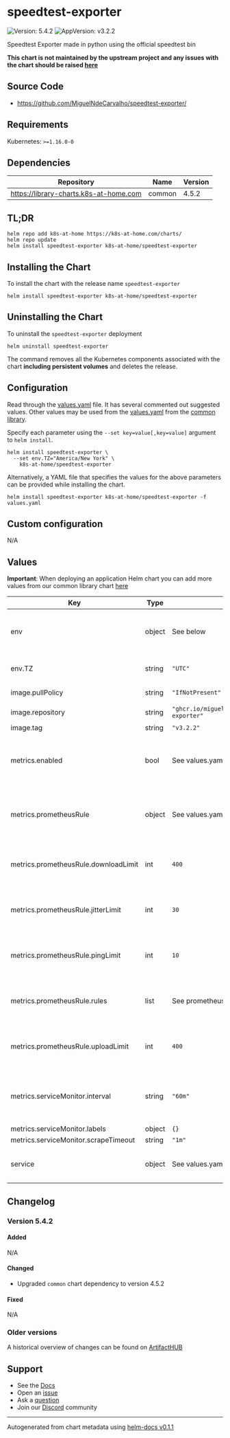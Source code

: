 # speedtest-exporter

![Version: 5.4.2](https://img.shields.io/badge/Version-5.4.2-informational?style=flat-square) ![AppVersion: v3.2.2](https://img.shields.io/badge/AppVersion-v3.2.2-informational?style=flat-square)

Speedtest Exporter made in python using the official speedtest bin

**This chart is not maintained by the upstream project and any issues with the chart should be raised [here](https://github.com/samipsolutions/helm-charts/issues/new/choose)**

## Source Code

* <https://github.com/MiguelNdeCarvalho/speedtest-exporter/>

## Requirements

Kubernetes: `>=1.16.0-0`

## Dependencies

| Repository | Name | Version |
|------------|------|---------|
| https://library-charts.k8s-at-home.com | common | 4.5.2 |

## TL;DR

```console
helm repo add k8s-at-home https://k8s-at-home.com/charts/
helm repo update
helm install speedtest-exporter k8s-at-home/speedtest-exporter
```

## Installing the Chart

To install the chart with the release name `speedtest-exporter`

```console
helm install speedtest-exporter k8s-at-home/speedtest-exporter
```

## Uninstalling the Chart

To uninstall the `speedtest-exporter` deployment

```console
helm uninstall speedtest-exporter
```

The command removes all the Kubernetes components associated with the chart **including persistent volumes** and deletes the release.

## Configuration

Read through the [values.yaml](./values.yaml) file. It has several commented out suggested values.
Other values may be used from the [values.yaml](https://github.com/k8s-at-home/library-charts/tree/main/charts/stable/common/values.yaml) from the [common library](https://github.com/k8s-at-home/library-charts/tree/main/charts/stable/common).

Specify each parameter using the `--set key=value[,key=value]` argument to `helm install`.

```console
helm install speedtest-exporter \
  --set env.TZ="America/New York" \
    k8s-at-home/speedtest-exporter
```

Alternatively, a YAML file that specifies the values for the above parameters can be provided while installing the chart.

```console
helm install speedtest-exporter k8s-at-home/speedtest-exporter -f values.yaml
```

## Custom configuration

N/A

## Values

**Important**: When deploying an application Helm chart you can add more values from our common library chart [here](https://github.com/k8s-at-home/library-charts/tree/main/charts/stable/common)

| Key | Type | Default | Description |
|-----|------|---------|-------------|
| env | object | See below | environment variables. See [application docs](https://docs.miguelndecarvalho.pt/projects/speedtest-exporter/) for more details. |
| env.TZ | string | `"UTC"` | Set the container timezone |
| image.pullPolicy | string | `"IfNotPresent"` | image pull policy |
| image.repository | string | `"ghcr.io/miguelndecarvalho/speedtest-exporter"` | image repository |
| image.tag | string | `"v3.2.2"` | image tag |
| metrics.enabled | bool | See values.yaml | Enable and configure a Prometheus serviceMonitor for the chart under this key. |
| metrics.prometheusRule | object | See values.yaml | Enable and configure Prometheus Rules for the chart under this key. |
| metrics.prometheusRule.downloadLimit | int | `400` | Download speed you want alerts to be triggered in Mbps |
| metrics.prometheusRule.jitterLimit | int | `30` | Jitter latency you want alerts to be triggered in ms |
| metrics.prometheusRule.pingLimit | int | `10` | Ping latency you want alerts to be triggered in ms |
| metrics.prometheusRule.rules | list | See prometheusrules.yaml | Configure additionial rules for the chart under this key. |
| metrics.prometheusRule.uploadLimit | int | `400` | Upload speed you want alerts to be triggered in Mbps |
| metrics.serviceMonitor.interval | string | `"60m"` | The interval field must use minutes for the padding to calculate properly. |
| metrics.serviceMonitor.labels | object | `{}` |  |
| metrics.serviceMonitor.scrapeTimeout | string | `"1m"` |  |
| service | object | See values.yaml | Configures service settings for the chart. |

## Changelog

### Version 5.4.2

#### Added

N/A

#### Changed

* Upgraded `common` chart dependency to version 4.5.2

#### Fixed

N/A

### Older versions

A historical overview of changes can be found on [ArtifactHUB](https://artifacthub.io/packages/helm/k8s-at-home/speedtest-exporter?modal=changelog)

## Support

- See the [Docs](https://docs.k8s-at-home.com/our-helm-charts/getting-started/)
- Open an [issue](https://github.com/samipsolutions/helm-charts/issues/new/choose)
- Ask a [question](https://github.com/k8s-at-home/organization/discussions)
- Join our [Discord](https://discord.gg/sTMX7Vh) community

----------------------------------------------
Autogenerated from chart metadata using [helm-docs v0.1.1](https://github.com/k8s-at-home/helm-docs/releases/v0.1.1)

